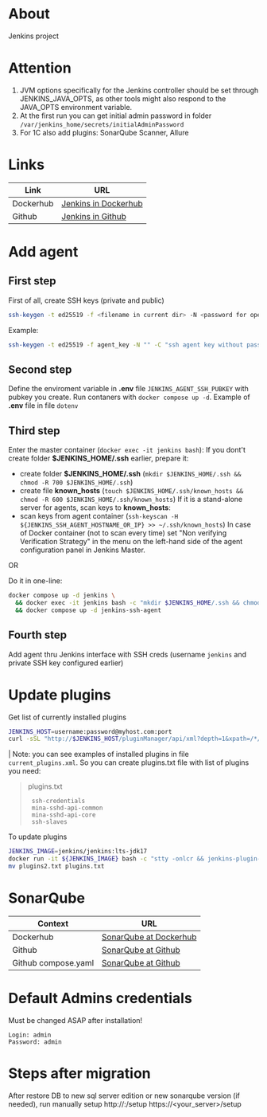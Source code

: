 # About
Jenkins project

# Attention
1. JVM options specifically for the Jenkins controller should be set through JENKINS_JAVA_OPTS, as other tools might also respond to the JAVA_OPTS environment variable.
2. At the first run you can get initial admin password in folder `/var/jenkins_home/secrets/initialAdminPassword`
3. For 1C also add plugins: SonarQube Scanner, Allure

# Links
Link      | URL
----------|----
Dockerhub | [Jenkins in Dockerhub](https://hub.docker.com/r/jenkins/jenkins)
Github    | [Jenkins in Github](https://github.com/jenkinsci/docker/blob/master/README.md)

# Add agent

## First step
First of all, create SSH keys (private and public)
```sh
ssh-keygen -t ed25519 -f <filename in current dir> -N <password for opening key> -C "<comment>"
```
Example:
```sh
ssh-keygen -t ed25519 -f agent_key -N "" -C "ssh agent key without password"
```
## Second step
Define the enviroment variable in **.env** file `JENKINS_AGENT_SSH_PUBKEY` with pubkey you create. Run contaners with `docker compose up -d`.
Example of **.env** file in file `dotenv`

## Third step
Enter the master container (`docker exec -it jenkins bash`):
If you dont't create folder **$JENKINS_HOME/.ssh** earlier, prepare it:
- create folder **$JENKINS_HOME/.ssh** (`mkdir $JENKINS_HOME/.ssh && chmod -R 700 $JENKINS_HOME/.ssh`)
- create file **known_hosts** (`touch $JENKINS_HOME/.ssh/known_hosts && chmod -R 600 $JENKINS_HOME/.ssh/known_hosts`)
If it is a stand-alone server for agents, scan keys to **known_hosts**:
- scan keys from agent container (`ssh-keyscan -H ${JENKINS_SSH_AGENT_HOSTNAME_OR_IP} >> ~/.ssh/known_hosts`)
In case of Docker container (not to scan every time) set "Non verifying Verification Strategy" in the menu on the left-hand side of the agent configuration panel in Jenkins Master.

OR

Do it in one-line:
```sh
docker compose up -d jenkins \
  && docker exec -it jenkins bash -c "mkdir $JENKINS_HOME/.ssh && chmod -R 700 $JENKINS_HOME/.ssh && touch $JENKINS_HOME/.ssh/known_hosts && chmod -R 600 $JENKINS_HOME/.ssh/known_hosts" \
  && docker compose up -d jenkins-ssh-agent
```

## Fourth step
Add agent thru Jenkins interface with SSH creds (username `jenkins` and private SSH key configured earlier)

# Update plugins
Get list of currently installed plugins
```sh
JENKINS_HOST=username:password@myhost.com:port
curl -sSL "http://$JENKINS_HOST/pluginManager/api/xml?depth=1&xpath=/*/*/shortName|/*/*/version&wrapper=plugins" | perl -pe 's/.*?<shortName>([\w-]+).*?<version>([^<]+)()(<\/\w+>)+/\1 \2\n/g'|sed 's/ /:/'
```
| Note: you can see examples of installed plugins in file `current_plugins.xml`. So you can create plugins.txt file with list of plugins you need:

>plugins.txt
>```plaintext
>  ssh-credentials
>  mina-sshd-api-common
>  mina-sshd-api-core
>  ssh-slaves
>```

To update plugins
```sh
JENKINS_IMAGE=jenkins/jenkins:lts-jdk17
docker run -it ${JENKINS_IMAGE} bash -c "stty -onlcr && jenkins-plugin-cli -f /usr/share/jenkins/ref/plugins.txt --available-updates --output txt" >  plugins2.txt
mv plugins2.txt plugins.txt
```

# SonarQube
Context             | URL
--------------------|----
Dockerhub           | [SonarQube at Dockerhub](https://hub.docker.com/_/sonarqube)
Github              | [SonarQube at Github](https://github.com/SonarSource/docker-sonarqube)
Github compose.yaml | [SonarQube at Github](https://github.com/SonarSource/docker-sonarqube/blob/master/example-compose-files/sq-with-postgres/docker-compose.yml)

# Default Admins credentials
Must be changed ASAP after installation!
```
Login: admin
Password: admin
```

# Steps after migration
After restore DB to new sql server edition or new sonarqube version (if needed), run manually setup
http://<yourserver>:<port>/setup
https://<your_server>/setup